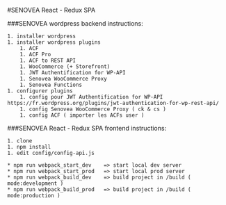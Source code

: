 #SENOVEA React - Redux SPA

###SENOVEA wordpress backend instructions:
	
	1. installer wordpress 
	1. installer wordpress plugins
		1. ACF 
		1. ACF Pro
		1. ACF to REST API
		1. WooCommerce (+ Storefront)
		1. JWT Authentification for WP-API
		1. Senovea WooCommerce Proxy
		1. Senovea Functions 
    1. configurer plugins
	    1. config pour JWT Authentification for WP-API https://fr.wordpress.org/plugins/jwt-authentication-for-wp-rest-api/
	    1. config Senovea WooCommerce Proxy ( ck & cs )
	    1. config ACF ( importer les ACFs user ) 

###SENOVEA React - Redux SPA frontend instructions:

    1. clone 
    1. npm install
    1. edit config/config-api.js

    * npm run webpack_start_dev    => start local dev server
    * npm run webpack_start_prod   => start local prod server
    * npm run webpack_build_dev    => build project in /build ( mode:development )
    * npm run webpack_build_prod   => build project in /build ( mode:production )
